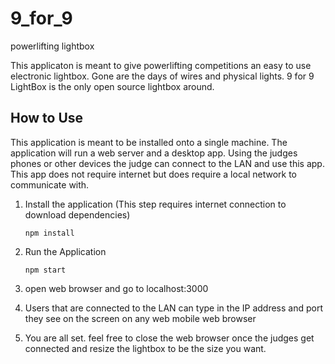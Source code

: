 # 9_for_9
powerlifting lightbox

This applicaton is meant to give powerlifting competitions an easy to use electronic lightbox. Gone are the days of wires and physical lights. 9 for 9 LightBox is the only open source lightbox around.

## How to Use

This application is meant to be installed onto a single machine. The application will run a web server and a desktop app. Using the judges phones or other devices the judge can connect to the LAN and use this app. This app does not require internet but does require a local network to communicate with.

1) Install the application (This step requires internet connection to download dependencies)

    `npm install`

2) Run the Application

    `npm start`

3) open web browser and go to localhost:3000

4) Users that are connected to the LAN can type in the IP address and port they see on the screen on any web mobile web browser

5) You are all set. feel free to close the web browser once the judges get connected and resize the lightbox to be the size you want.
